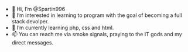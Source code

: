 - 👋 Hi, I’m @Spartin996
- 👀 I’m interested in learning to program with the goal of becoming a full stack devolper.
- 🌱 I’m currently learning php, css and html.
- 📫 You can reach me via smoke signals, praying to the IT gods and my direct messages.

<!---
Spartin996/Spartin996 is a ✨ special ✨ repository because its `README.md` (this file) appears on your GitHub profile.
You can click the Preview link to take a look at your changes.
--->

